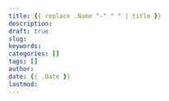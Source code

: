 ```yaml
---
title: {{ replace .Name "-" " " | title }}
description: 
draft: true
slug:
keywords:
categories: []
tags: []
author: 
date: {{ .Date }}
lastmod: 
---
```


